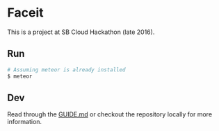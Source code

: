 # Faceit

This is a project at SB Cloud Hackathon (late 2016).

## Run

```sh
# Assuming meteor is already installed
$ meteor
```

## Dev

Read through the [GUIDE.md](https://github.com/matteodem/meteor-boilerplate/blob/master/GUIDE.md) or checkout the repository locally for more information.
